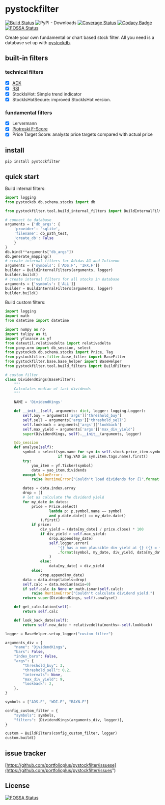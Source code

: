 # pystockfilter

[![Build Status](https://travis-ci.org/portfolioplus/pystockfilter.svg?branch=master)](https://travis-ci.org/portfolioplus/pystockfilter)
![PyPI - Downloads](https://img.shields.io/pypi/dm/pystockfilter?style=plastic)
[![Coverage Status](https://coveralls.io/repos/github/portfolioplus/pystockfilter/badge.svg?branch=master)](https://coveralls.io/github/portfolioplus/pystockfilter?branch=master)
[![Codacy Badge](https://api.codacy.com/project/badge/Grade/07e6231a5a8c415a9f27736e02a286da)](https://www.codacy.com/app/SlashGordon/pystockfilter?utm_source=github.com&amp;utm_medium=referral&amp;utm_content=portfolioplus/pystockfilter&amp;utm_campaign=Badge_Grade)
[![FOSSA Status](https://app.fossa.com/api/projects/git%2Bgithub.com%2Fportfolioplus%2Fpystockfilter.svg?type=shield)](https://app.fossa.com/projects/git%2Bgithub.com%2Fportfolioplus%2Fpystockfilter?ref=badge_shield)

Create your own fundamental or chart based stock filter. All you need is a database set up with [pystockdb](https://github.com/portfolioplus/pystockdb).

## built-in filters

### technical filters

- [x] [ADX](https://en.wikipedia.org/wiki/Average_directional_movement_index)
- [x] [RSI](https://en.wikipedia.org/wiki/Relative_strength_index)
- [x] StockIsHot: Simple trend indicator
- [x] StockIsHotSecure: improved StockIsHot version.

### fundamental filters

- [x] Lervermann
- [x] [Piotroski F-Score](https://en.wikipedia.org/wiki/Piotroski_F-Score)
- [x] Price Target Score: analysts price targets compared with actual price

## install

```shell
pip install pystockfilter
```

## quick start

Build internal filters:

```python
import logging
from pystockdb.db.schema.stocks import db

from pystockfilter.tool.build_internal_filters import BuildInternalFilters

# connect to database
arguments = {'db_args': {
    'provider': 'sqlite',
    'filename': db_path_test,
    'create_db': False
    }
}
db.bind(**arguments["db_args"])
db.generate_mapping()
# create internal filters for Adidas AG and Infineon
arguments = {'symbols': ['ADS.F', 'IFX.F']}
builder = BuildInternalFilters(arguments, logger)
builder.build()
# create internal filters for all stocks in database
arguments = {'symbols': ['ALL']}
builder = BuildInternalFilters(arguments, logger)
builder.build()
```

Build custom filters:

```python
import logging
import math
from datetime import datetime

import numpy as np
import tulipy as ti
import yfinance as yf
from dateutil.relativedelta import relativedelta
from pony.orm import db_session, select
from pystockdb.db.schema.stocks import Price, Tag
from pystockfilter.filter.base_filter import BaseFilter
from pystockfilter.base.base_helper import BaseHelper
from pystockfilter.tool.build_filters import BuildFilters

# custom filter 
class DividendKings(BaseFilter):
    """
    Calculates median of last dividends
    """

    NAME = 'DividendKings'

    def __init__(self, arguments: dict, logger: logging.Logger):
        self.buy = arguments['args']['threshold_buy']
        self.sell = arguments['args']['threshold_sell']
        self.lookback = arguments['args']['lookback']
        self.max_yield = arguments['args']['max_div_yield']
        super(DividendKings, self).__init__(arguments, logger)

    @db_session
    def analyse(self):
        symbol = select(sym.name for sym in self.stock.price_item.symbols
                        if Tag.YAO in sym.item.tags.name).first()
        try:
            yao_item = yf.Ticker(symbol)
            data = yao_item.dividends
        except ValueError:
            raise RuntimeError("Couldn't load dividends for {}".format(symbol))

        dates = data.index.array
        drop = []
        # let us calculate the dividend yield
        for my_date in dates:
            price = Price.select(
                    lambda p: p.symbol.name == symbol
                    and p.date.date() == my_date.date()
                ).first()
            if price:
                div_yield = (data[my_date] / price.close) * 100
                if div_yield > self.max_yield:
                    drop.append(my_date)
                    self.logger.error(
                        '{} has a non plausible div yield at {} ({} = {} / {} * 100).'
                        .format(symbol, my_date, div_yield, data[my_date], price.close)
                    )
                else:
                    data[my_date] = div_yield
            else:
                drop.append(my_date)
        data = data.drop(labels=drop)
        self.calc = data.median(axis=0)
        if self.calc is None or math.isnan(self.calc):
            raise RuntimeError("Couldn't calculate dividend yield.")
        return super(DividendKings, self).analyse()

    def get_calculation(self):
        return self.calc

    def look_back_date(self):
        return self.now_date + relativedelta(months=-self.lookback)

logger = BaseHelper.setup_logger("custom filter")

arguments_div = {
    "name": "DividendKings",
    "bars": False,
    "index_bars": False,
    "args": {
        "threshold_buy": 3,
        "threshold_sell": 0.2,
        "intervals": None,
        "max_div_yield": 9,
        "lookback": 2,
    },
}

symbols = ["ADS.F", "WDI.F", "BAYN.F"]

config_custom_filter = {
    "symbols": symbols,
    "filters": [DividendKings(arguments_div, logger)],
}

custom = BuildFilters(config_custom_filter, logger)
custom.build()
```

## issue tracker

[https://github.com/portfolioplus/pystockfilter/issuese](https://github.com/portfolioplus/pystockfilter/issues")


## License
[![FOSSA Status](https://app.fossa.com/api/projects/git%2Bgithub.com%2Fportfolioplus%2Fpystockfilter.svg?type=large)](https://app.fossa.com/projects/git%2Bgithub.com%2Fportfolioplus%2Fpystockfilter?ref=badge_large)